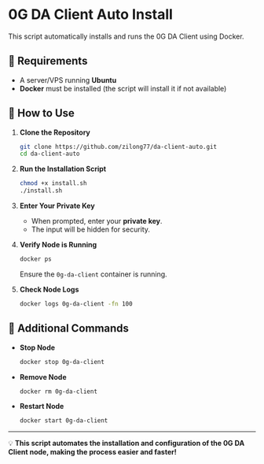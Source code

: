 # 0G DA Client Auto Install

This script automatically installs and runs the 0G DA Client using Docker.

## 📌 Requirements
- A server/VPS running **Ubuntu**
- **Docker** must be installed (the script will install it if not available)

## 🚀 How to Use

1. **Clone the Repository**
   ```bash
   git clone https://github.com/zilong77/da-client-auto.git
   cd da-client-auto
   ```

2. **Run the Installation Script**
   ```bash
   chmod +x install.sh
   ./install.sh
   ```

3. **Enter Your Private Key**
   - When prompted, enter your **private key**.
   - The input will be hidden for security.

4. **Verify Node is Running**
   ```bash
   docker ps
   ```
   Ensure the `0g-da-client` container is running.

5. **Check Node Logs**
   ```bash
   docker logs 0g-da-client -fn 100
   ```

## 🔧 Additional Commands

- **Stop Node**
  ```bash
  docker stop 0g-da-client
  ```

- **Remove Node**
  ```bash
  docker rm 0g-da-client
  ```

- **Restart Node**
  ```bash
  docker start 0g-da-client
  ```

---

💡 **This script automates the installation and configuration of the 0G DA Client node, making the process easier and faster!**
